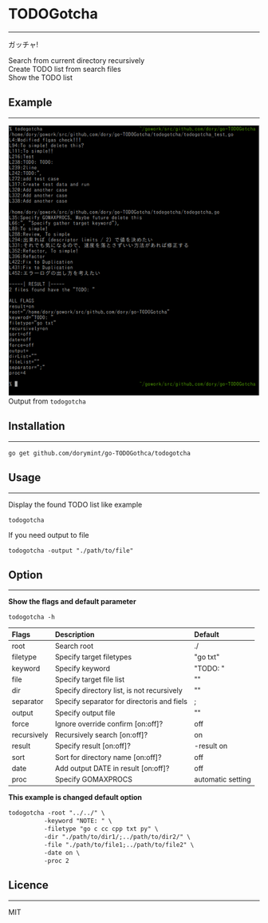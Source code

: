 # TODOGotcha
---
ガッチャ!  

Search from current directory recursively  
Create TODO list from search files  
Show the TODO list  

## Example
---
![gothca](./gotcha.png "gotcha")  
Output from ```todogotcha```  

## Installation
---
```
go get github.com/dorymint/go-TODOGothca/todogotcha
```

## Usage
---
Display the found TODO list like example
```
todogotcha
```

If you need output to file
```
todogotcha -output "./path/to/file"
```

## Option
---
**Show the flags and default parameter**
```
todogotcha -h
```

| Flags | Description | Default |
| :---- | :---------- | :------ |
| root  | Search root | ./ |
| filetype | Specify target filetypes | "go txt" |
| keyword | Specify keyword | "TODO: " |
| file | Specify target file list | "" |
| dir | Specify directory list, is not recursively | "" |
| separator | Specify separator for directoris and fiels | ; |
| output | Specify output file | "" |
| force | Ignore override confirm [on:off]? | off |
| recursively | Recursively search [on:off]? | on |
| result | Specify result [on:off]? | -result on |
| sort | Sort for directory name [on:off]? | off |
| date | Add output DATE in result [on:off]? | off |
| proc | Specify GOMAXPROCS | automatic setting |

**This example is changed default option**
```
todogotcha -root "../../" \
          -keyword "NOTE: " \
          -filetype "go c cc cpp txt py" \
          -dir "./path/to/dir1/;../path/to/dir2/" \
          -file "./path/to/file1;../path/to/file2" \
          -date on \
          -proc 2
```

## Licence
---
MIT

